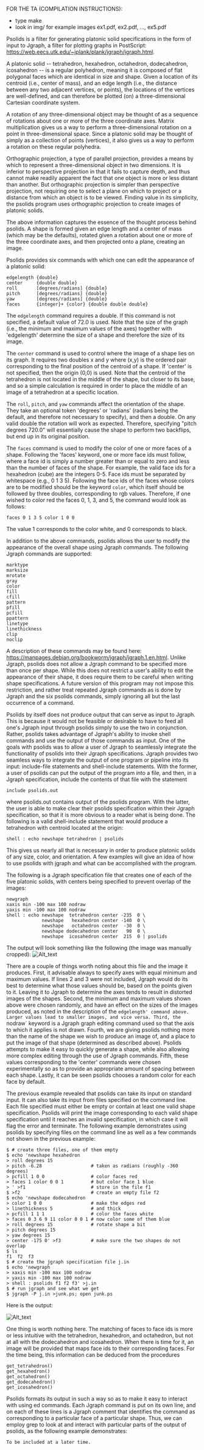 FOR THE TA (COMPILATION INSTRUCTIONS):
  - type make
  - look in img/ for example images ex1.pdf, ex2.pdf, ..., ex5.pdf

Psolids is a filter for generating platonic solid specifications in the
form of input to Jgraph, a filter for plotting graphs in PostScript:
https://web.eecs.utk.edu/~jplank/plank/jgraph/jgraph.html.

A platonic solid -- tetrahedron, hexahedron, octahedron, dodecahedron,
icosahedron -- is a regular polyhedron, meaning it is composed of flat
polygonal faces which are identical in size and shape. Given a
location of its centroid (i.e., center of mass), and an edge length
(i.e., the distance between any two adjacent vertices, or points),
the locations of the vertices are well-defined, and can therefore be
plotted (on) a three-dimensional Cartesian coordinate system.

A rotation of any three-dimensional object may be thought of as a
sequence of rotations about one or more of the three coordinate axes.
Matrix multiplication gives us a way to perform a
three-dimensional rotation on a point in three-dimensional space.
Since a platonic solid may be thought of simply as a collection of
points (vertices), it also gives us a way to perform a rotation on
these regular polyhedra.

Orthographic projection, a type of parallel projection, provides a
means by which to represent a three-dimensional object in two
dimensions. It is inferior to perspective projection in that it
fails to capture depth, and thus cannot make readily apparent
the fact that one object is more or less distant than another.
But orthographic projection is simpler than perspective
projection, not requiring one to select a plane on which to
project or a distance from which an object is to be viewed.
Finding value in its simplicity, the psolids program uses
orthographic projection to create images of platonic solids.

The above information captures the essence of the thought process
behind psolids. A shape is formed given an edge length and a
center of mass (which may be the defaults), rotated given a
rotation about one or more of the three coordinate axes, and then
projected onto a plane, creating an image.

Psolids provides six commands with which one can edit the
appearance of a platonic solid:
  ```
  edgelength {double}
  center     {double double}
  roll       [degrees/radians] {double}
  pitch      [degrees/radians] {double}
  yaw        [degrees/radians] {double}
  faces      {integer}+ {color} {double double double}
  ```
The `edgelength` command requires a double. If this command
is not specified, a default value of 72.0 is used. Note that
the size of the graph (i.e., the minimum and maximum values
of the axes) together with 'edgelength' determine the size
of a shape and therefore the size of its image.

The `center` command is used to control where the image of a
shape lies on its graph. It requires two doubles x and y where
(x,y) is the ordered pair corresponding to the final position
of the centroid of a shape. If 'center' is not specified, then
the origin (0,0) is used. Note that the centroid of the
tetrahedron is not located in the middle of the shape, but
closer to its base, and so a simple calculation is required in
order to place the middle of an image of a tetrahedron at a
specific location.

The `roll`, `pitch`, and `yaw` commands affect the orientation
of the shape. They take an optional token 'degrees' or
'radians' (radians being the default, and therefore not
necessary to specify), and then a double. On any valid double
the rotation will work as expected. Therefore, specifying
"pitch degrees 720.0" will essentially cause the shape to
perform two backflips, but end up in its original position.

The `faces` command is used to modify the color of one or more
faces of a shape. Following the 'faces' keyword, one or more
face ids must follow, where a face id is simply a number greater
than or equal to zero and less than the number of faces of the
shape. For example, the valid face ids for a hexahedron (cube)
are the integers 0-5. Face ids must be separated by whitespace
(e.g., 0 1 3 5). Following the face ids of the faces whose
colors are to be modified should be the keyword `color`, which
itself should be followed by three doubles, corresponding to
rgb values. Therefore, if one wished to color red the faces
0, 1, 3, and 5, the command would look as follows:
  ```
  faces 0 1 3 5 color 1 0 0
  ```
The value 1 corresponds to the color white, and 0 corresponds
to black.

In addition to the above commands, psolids allows the user to
modify the appearance of the overall shape using Jgraph
commands. The following Jgraph commands are supported:
  ```
  marktype
  marksize
  mrotate
  gray
  color
  fill
  cfill
  pattern
  pfill
  pcfill
  ppattern
  linetype
  linethickness
  clip
  noclip
  ```
A description of these commands may be found here:
https://manpages.debian.org/bookworm/jgraph/jgraph.1.en.html.
Unlike Jgraph, psolids does not allow a Jgraph command to be
specified more than once per shape. While this does not restrict
a user's ability to edit the appearance of their shape, it does
require them to be careful when writing shape specifications. A
future version of this program may not impose this restriction,
and rather treat repeated Jgraph commands as is done by Jgraph
and the six psolids commands, simply ignoring all but the last
occurrence of a command.

Psolids by itself does not produce output that can serve as
input to Jgraph. This is because it would not be feasible or
desirable to have to feed all one's Jgraph input through
psolids simply to use the two in conjunction. Rather, psolids
takes advantage of Jgraph's ability to invoke shell commands
and use the output of those commands as input. One of the goals
with psolids was to allow a user of Jgraph to seamlessly
integrate the functionality of psolids into their Jgraph
specifications. Jgraph provides two seamless ways to integrate
the output of one program or pipeline into its input:
include-file statements and shell-include statements. With the
former, a user of psolids can put the output of the program
into a file, and then, in a Jgraph specification, include the
contents of that file with the statement
  ```
  include psolids.out
  ```
where psolids.out contains output of the psolids program. With
the latter, the user is able to make clear their psolids
specification within their Jgraph specification, so that it is
more obvious to a reader what is being done. The following is
a valid shell-include statement that would produce a
tetrahedron with centroid located at the origin:
  ```
  shell : echo newshape tetrahedron | psolids
  ```
This gives us nearly all that is necessary in order to produce
platonic solids of any size, color, and orientation. A few
examples will give an idea of how to use psolids with jgraph
and what can be accomplished with the program.

The following is a Jgraph specification file that creates one of
each of the five platonic solids, with centers being specified to
prevent overlap of the images:
  ```
  newgraph
  xaxis min -100 max 100 nodraw
  yaxis min -100 max 100 nodraw
  shell : echo newshape  tetrahedron center -235  0 \
               newshape   hexahedron center -140  0 \
               newshape   octahedron center  -30  0 \
               newshape dodecahedron center   90  0 \
               newshape  icosahedron center  215  0 | psolids
  ```
The output will look something like the following (the image was manually
cropped):
![Alt_text](img/img1.jpg)

There are a couple of things worth noting about this file and the
image it produces. First, it advisable always to specify axes with
equal minimum and maximum values. If lines 2 and 3 were not included,
Jgraph would do its best to determine what those values should be,
based on the points given to it. Leaving it to Jgraph to determine
the axes tends to result in distorted images of the shapes. Second,
the minimum and maximum values shown above were chosen randomly, and
have an effect on the sizes of the images produced, as noted in the
description of the `edgelength' command above. Larger values
lead to smaller images, and vice versa. Third, the `nodraw` keyword
is a Jgraph graph editing command used so that the axis to which it
applies is not drawn. Fourth, we are giving psolids nothing more than
the name of the shape we wish to produce an image of, and a place to
put the image of that shape (determined as described above).
Psolids attempts to make it easy to quickly generate a shape,
while also allowing more complex editing through the use of
Jgraph commands. Fifth, these values corresponding to the 'center'
commands were chosen experimentally so as to provide an appropriate
amount of spacing between each shape. Lastly, it can be seen psolids
chooses a random color for each face by default.

The previous example revealed that psolids can take its input on
standard input. It can also take its input from files specified
on the command line. Each file specified must either be empty or
contain at least one valid shape specification. Psolids will
print the image corresponding to each valid shape specification
until it reaches an invalid specification, in which case it will
flag the error and terminate. The following example demonstrates
using psolids by specifying files on the command line as well as
a few commands not shown in the previous example:

  ```
  $ # create three files, one of them empty
  $ echo 'newshape hexahedron
  > roll degrees 15
  > pitch -6.28                  # taken as radians (roughly -360 degrees)
  > pcfill 1 0 0                 # color faces red
  > faces 1 color 0 0 1          # but color face 1 blue
  > ' >f1                        # store in the file f1
  $ >f2                          # create an empty file f2
  $ echo 'newshape dodecahedron
  > color 1 0 0                  # make the edges red
  > linethickness 5              # and thick
  > pcfill 1 1 1                 # color the faces white
  > faces 0 3 6 9 11 color 0 0 1 # now color some of them blue
  > roll degrees 15              # rotate shape a bit
  > pitch degrees 15
  > yaw degrees 15
  > center -175 0' >f3           # make sure the two shapes do not overlap
  $ ls
  f1  f2  f3
  $ # create the jgraph specification file j.in
  $ echo 'newgraph
  > xaxis min -100 max 100 nodraw
  > yaxis min -100 max 100 nodraw
  > shell : psolids f1 f2 f3' >j.in
  $ # run jgraph and see what we get
  $ jgraph -P j.in >junk.ps; open junk.ps
  ```

Here is the output:

![Alt_text](img/img2.jpg)

One thing is worth nothing here. The matching of faces to
face ids is more or less intuitive with the tetrahedron,
hexahedron, and octahedron, but not at all with the dodecahedron
and icosahedron. When there is time for it, an image will be
provided that maps face ids to their corresponding faces. For
the time being, this information can be deduced from the procedures
  ```
  get_tetrahedron()
  get_hexahedron()
  get_octahedron()
  get_dodecahedron()
  get_icosahedron()
  ```
Psolids formats its output in such a way so as to make it easy
to interact with using ed commands. Each Jgraph command is put on
its own line, and on each of these lines is a Jgraph comment that
identifies the command as corresponding to a particular face of a
particular shape. Thus, we can employ grep to look at and interact
with particular parts of the output of psolids, as the following
example demonstrates:

  ```
  To be included at a later time.
  ```
